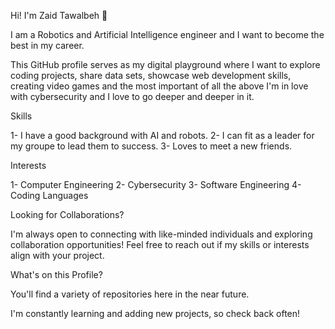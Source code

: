 Hi! I'm Zaid Tawalbeh 👋

I am a Robotics and Artificial Intelligence engineer and I want to become the best in my career.

This GitHub profile serves as my digital playground where I want to explore coding projects, share data sets, showcase web development skills, creating video games
and the most important of all the above I'm in love with cybersecurity and I love to go deeper and deeper in it.

Skills

1- I have a good background with AI and robots.
2- I can fit as a leader for my groupe to lead them to success.
3- Loves to meet a new friends.

Interests

1- Computer Engineering 
2- Cybersecurity
3- Software Engineering
4- Coding Languages

Looking for Collaborations?

I'm always open to connecting with like-minded individuals and exploring collaboration opportunities!
Feel free to reach out if my skills or interests align with your project.

What's on this Profile?

You'll find a variety of repositories here in the near future.

I'm constantly learning and adding new projects, so check back often!
